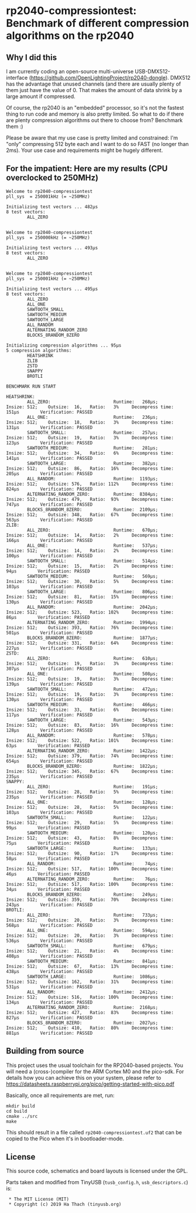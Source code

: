# rp2040-compressiontest: Benchmark of different compression algorithms on the rp2040

## Why I did this

I am currently coding an open-source multi-universe USB-DMX512-interface 
(https://github.com/OpenLightingProject/rp2040-dongle). DMX512 has the advantage 
that unused channels (and there are usually plenty of them just have the value 
of 0. That makes the amount of data shrink by a large amount if compressed.

Of course, the rp2040 is an "embedded" processor, so it's not the fastest 
thing to run code and memory is also pretty limited. So what to do if there are 
plenty compression algorithms out there to choose from? Benchmark them :)

Please be aware that my use case is pretty limited and constrained: I'm "only" 
compressing 512 byte each and I want to do so FAST (no longer than 2ms). Your 
use case and requirements might be hugely different.

## For the impatient: Here are my results (CPU overclocked to 250MHz)
```
Welcome to rp2040-compressiontest
pll_sys  = 250001kHz (= ~250MHz)

Initializing test vectors ... 482µs
8 test vectors:
        ALL_ZERO


Welcome to rp2040-compressiontest
pll_sys  = 250000kHz (= ~250MHz)

Initializing test vectors ... 493µs
8 test vectors:
        ALL_ZERO


Welcome to rp2040-compressiontest
pll_sys  = 250001kHz (= ~250MHz)

Initializing test vectors ... 495µs
8 test vectors:
        ALL_ZERO
        ALL_ONE
        SAWTOOTH_SMALL
        SAWTOOTH_MEDIUM
        SAWTOOTH_LARGE
        ALL_RANDOM
        ALTERNATING_RANDOM_ZERO
        BLOCKS_8RANDOM_8ZERO

Initializing compression algorithms ... 95µs
5 compression algorithms:
        HEATSHRINK
        ZLIB
        ZSTD
        SNAPPY
        BROTLI

BENCHMARK RUN START

HEATSHRINK:
        ALL_ZERO:                        Runtime:   268µs;      Insize: 512;    Outsize:  16,   Ratio:   3%     Decompress time:   151µs        Verification: PASSED
        ALL_ONE:                         Runtime:   236µs;      Insize: 512;    Outsize:  18,   Ratio:   3%     Decompress time:   131µs        Verification: PASSED
        SAWTOOTH_SMALL:                  Runtime:   257µs;      Insize: 512;    Outsize:  19,   Ratio:   3%     Decompress time:   123µs        Verification: PASSED
        SAWTOOTH_MEDIUM:                 Runtime:   281µs;      Insize: 512;    Outsize:  34,   Ratio:   6%     Decompress time:   141µs        Verification: PASSED
        SAWTOOTH_LARGE:                  Runtime:   382µs;      Insize: 512;    Outsize:  86,   Ratio:  16%     Decompress time:   205µs        Verification: PASSED
        ALL_RANDOM:                      Runtime:  1193µs;      Insize: 512;    Outsize: 576,   Ratio: 112%     Decompress time:   824µs        Verification: PASSED
        ALTERNATING_RANDOM_ZERO:         Runtime:  8384µs;      Insize: 512;    Outsize: 479,   Ratio:  93%     Decompress time:   747µs        Verification: PASSED
        BLOCKS_8RANDOM_8ZERO:            Runtime:  2109µs;      Insize: 512;    Outsize: 348,   Ratio:  67%     Decompress time:   563µs        Verification: PASSED
ZLIB:
        ALL_ZERO:                        Runtime:   670µs;      Insize: 512;    Outsize:  14,   Ratio:   2%     Decompress time:   166µs        Verification: PASSED
        ALL_ONE:                         Runtime:   537µs;      Insize: 512;    Outsize:  14,   Ratio:   2%     Decompress time:   100µs        Verification: PASSED
        SAWTOOTH_SMALL:                  Runtime:   514µs;      Insize: 512;    Outsize:  15,   Ratio:   2%     Decompress time:    94µs        Verification: PASSED
        SAWTOOTH_MEDIUM:                 Runtime:   569µs;      Insize: 512;    Outsize:  30,   Ratio:   5%     Decompress time:   103µs        Verification: PASSED
        SAWTOOTH_LARGE:                  Runtime:   806µs;      Insize: 512;    Outsize:  81,   Ratio:  15%     Decompress time:   130µs        Verification: PASSED
        ALL_RANDOM:                      Runtime:  2042µs;      Insize: 512;    Outsize: 523,   Ratio: 102%     Decompress time:    86µs        Verification: PASSED
        ALTERNATING_RANDOM_ZERO:         Runtime:  1994µs;      Insize: 512;    Outsize: 393,   Ratio:  76%     Decompress time:   501µs        Verification: PASSED
        BLOCKS_8RANDOM_8ZERO:            Runtime:  1877µs;      Insize: 512;    Outsize: 331,   Ratio:  64%     Decompress time:   227µs        Verification: PASSED
ZSTD:
        ALL_ZERO:                        Runtime:   610µs;      Insize: 512;    Outsize:  19,   Ratio:   3%     Decompress time:   307µs        Verification: PASSED
        ALL_ONE:                         Runtime:   508µs;      Insize: 512;    Outsize:  19,   Ratio:   3%     Decompress time:   139µs        Verification: PASSED
        SAWTOOTH_SMALL:                  Runtime:   472µs;      Insize: 512;    Outsize:  19,   Ratio:   3%     Decompress time:   130µs        Verification: PASSED
        SAWTOOTH_MEDIUM:                 Runtime:   466µs;      Insize: 512;    Outsize:  33,   Ratio:   6%     Decompress time:   117µs        Verification: PASSED
        SAWTOOTH_LARGE:                  Runtime:   543µs;      Insize: 512;    Outsize:  83,   Ratio:  16%     Decompress time:   128µs        Verification: PASSED
        ALL_RANDOM:                      Runtime:   578µs;      Insize: 512;    Outsize: 522,   Ratio: 101%     Decompress time:    63µs        Verification: PASSED
        ALTERNATING_RANDOM_ZERO:         Runtime:  1422µs;      Insize: 512;    Outsize: 379,   Ratio:  74%     Decompress time:   654µs        Verification: PASSED
        BLOCKS_8RANDOM_8ZERO:            Runtime:  1822µs;      Insize: 512;    Outsize: 345,   Ratio:  67%     Decompress time:   235µs        Verification: PASSED
SNAPPY:
        ALL_ZERO:                        Runtime:   191µs;      Insize: 512;    Outsize:  28,   Ratio:   5%     Decompress time:   235µs        Verification: PASSED
        ALL_ONE:                         Runtime:   128µs;      Insize: 512;    Outsize:  28,   Ratio:   5%     Decompress time:   103µs        Verification: PASSED
        SAWTOOTH_SMALL:                  Runtime:   122µs;      Insize: 512;    Outsize:  29,   Ratio:   5%     Decompress time:    99µs        Verification: PASSED
        SAWTOOTH_MEDIUM:                 Runtime:   120µs;      Insize: 512;    Outsize:  43,   Ratio:   8%     Decompress time:    75µs        Verification: PASSED
        SAWTOOTH_LARGE:                  Runtime:   133µs;      Insize: 512;    Outsize:  90,   Ratio:  17%     Decompress time:    58µs        Verification: PASSED
        ALL_RANDOM:                      Runtime:    74µs;      Insize: 512;    Outsize: 517,   Ratio: 100%     Decompress time:    46µs        Verification: PASSED
        ALTERNATING_RANDOM_ZERO:         Runtime:    76µs;      Insize: 512;    Outsize: 517,   Ratio: 100%     Decompress time:    34µs        Verification: PASSED
        BLOCKS_8RANDOM_8ZERO:            Runtime:   249µs;      Insize: 512;    Outsize: 359,   Ratio:  70%     Decompress time:   243µs        Verification: PASSED
BROTLI:
        ALL_ZERO:                        Runtime:   733µs;      Insize: 512;    Outsize:  20,   Ratio:   3%     Decompress time:   568µs        Verification: PASSED
        ALL_ONE:                         Runtime:   594µs;      Insize: 512;    Outsize:  20,   Ratio:   3%     Decompress time:   536µs        Verification: PASSED
        SAWTOOTH_SMALL:                  Runtime:   679µs;      Insize: 512;    Outsize:  21,   Ratio:   4%     Decompress time:   408µs        Verification: PASSED
        SAWTOOTH_MEDIUM:                 Runtime:   841µs;      Insize: 512;    Outsize:  67,   Ratio:  13%     Decompress time:   438µs        Verification: PASSED
        SAWTOOTH_LARGE:                  Runtime:  1086µs;      Insize: 512;    Outsize: 162,   Ratio:  31%     Decompress time:   531µs        Verification: PASSED
        ALL_RANDOM:                      Runtime:  2412µs;      Insize: 512;    Outsize: 516,   Ratio: 100%     Decompress time:   134µs        Verification: PASSED
        ALTERNATING_RANDOM_ZERO:         Runtime:  2168µs;      Insize: 512;    Outsize: 427,   Ratio:  83%     Decompress time:   827µs        Verification: PASSED
        BLOCKS_8RANDOM_8ZERO:            Runtime:  2027µs;      Insize: 512;    Outsize: 410,   Ratio:  80%     Decompress time:   881µs        Verification: PASSED
```


## Building from source

This project uses the usual toolchain for the RP2040-based projects. You will 
need a (cross-)compiler for the ARM Cortex M0 and the pico-sdk. For details 
how you can achieve this on your system, please refer to
https://datasheets.raspberrypi.org/pico/getting-started-with-pico.pdf

Basically, once all requirements are met, run:
```
mkdir build
cd build
cmake ../src
make
```
This should result in a file called `rp2040-compressiontest.uf2` that can be copied to the Pico when it's in bootloader-mode.

## License

This source code, schematics and board layouts is licensed under the GPL.

Parts taken and modified from TinyUSB (`tusb_config.h`, `usb_descriptors.c`) is:

     * The MIT License (MIT)
     * Copyright (c) 2019 Ha Thach (tinyusb.org)
